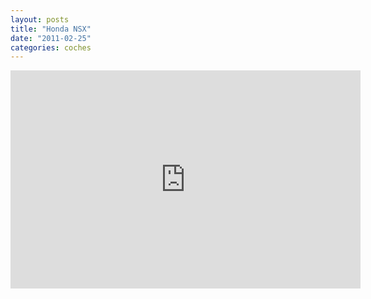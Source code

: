 ```yaml
---
layout: posts
title: "Honda NSX"
date: "2011-02-25"
categories: coches
---
```


<iframe title="YouTube video player" width="560" height="349" src="https://www.youtube.com/embed/BkqiSm2IV4M?rel=0&amp;hd=1" frameborder="0" allowfullscreen></iframe>
